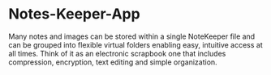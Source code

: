 # Notes-Keeper-App
 Many notes and images can be stored within a single NoteKeeper file and can be grouped into flexible virtual folders enabling easy, intuitive access at all times. Think of it as an electronic scrapbook one that includes compression, encryption, text editing and simple organization.
